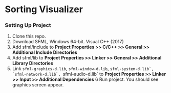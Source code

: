 # Sorting Visualizer

### Setting Up Project
1. Clone this repo.
2. Download SFML, Windows 64-bit. Visual C++ (2017)
3. Add sfml/include to **Project Properties >> C/C++ >> General >> Additional Include Directories**
4. Add sfml/lib to **Project Properties >> Linker >> General >> Additional Library Directories**
5. Link `sfml-graphics-d.lib`, `sfml-window-d.lib`, ``sfml-system-d.lib`, `sfml-network-d.lib`, ``sfml-audio-d.lib` to **Project Properties >> Linker >> Input >> Additional Dependencies**
6 Run project. You should see graphics screen appear.